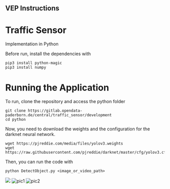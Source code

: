 ## VEP Instructions

# Traffic Sensor
Implementation in Python

Before run, install the dependencies with

```
pip3 install python-magic
pip3 install numpy
```


# Running the Application

To run, clone the repository and access the python folder


```
git clone https://gitlab.opendata-paderborn.de/central/traffic_sensor/development
cd python
```

Now, you need to download the weights and the configuration for the darknet neural network.

```
wget https://pjreddie.com/media/files/yolov3.weights
wget https://raw.githubusercontent.com/pjreddie/darknet/master/cfg/yolov3.cfg
```


Then, you can run the code with

```
python DetectObject.py <image_or_video_path>
```

<img src="https://i.ibb.co/fx42Pf7/Screenshot-from-2020-09-27-18-40-04.png" />

<img src="https://i.ibb.co/gwzwwZz/pic1.png" alt="pic1" border="0">

<img src="https://i.ibb.co/WtbbF8S/pic2.png" alt="pic2" border="0">



